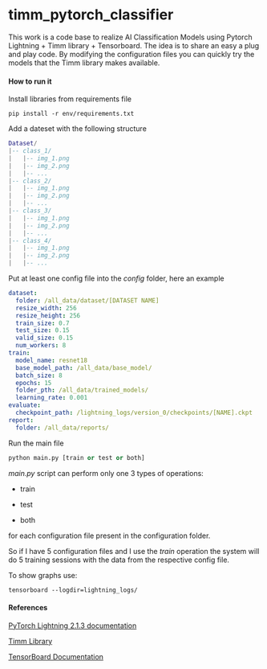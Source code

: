 # timm_pytorch_classifier

This work is a code base to realize AI Classification Models using Pytorch Lightning + Timm library + Tensorboard. The idea is to share an easy a plug and play code. By modifying the configuration files you can quickly try the models that the Timm library makes available.

#### How to run it

Install libraries from requirements file

```shell
pip install -r env/requirements.txt
```

Add a dateset with the following structure

```lua
Dataset/
|-- class_1/
|   |-- img_1.png
|   |-- img_2.png
|   |-- ...
|-- class_2/
|   |-- img_1.png
|   |-- img_2.png
|   |-- ...
|-- class_3/
|   |-- img_1.png
|   |-- img_2.png
|   |-- ...
|-- class_4/
|   |-- img_1.png
|   |-- img_2.png
|   |-- ...
```

Put at least one config file into the *config* folder, here an example

```yaml
dataset:
  folder: /all_data/dataset/[DATASET NAME]
  resize_width: 256
  resize_height: 256
  train_size: 0.7
  test_size: 0.15
  valid_size: 0.15
  num_workers: 8
train:
  model_name: resnet18
  base_model_path: /all_data/base_model/
  batch_size: 8 
  epochs: 15
  folder_pth: /all_data/trained_models/
  learning_rate: 0.001
evaluate:
  checkpoint_path: /lightning_logs/version_0/checkpoints/[NAME].ckpt
report:
  folder: /all_data/reports/
```

Run the main file

```python
python main.py [train or test or both]
```

*main.py* script can perform only one 3 types of operations: 

- train 

- test

- both 

for each configuration file present in the configuration folder.

So if I have 5 configuration files and I use the *train* operation the system will do 5 training sessions with the data from the respective config file. 

To show graphs use: 

```shell
tensorboard --logdir=lightning_logs/
```

#### References

[PyTorch Lightning 2.1.3 documentation](https://lightning.ai/docs/pytorch/stable/)

[Timm Library](https://timm.fast.ai/)

[TensorBoard Documentation](https://www.tensorflow.org/tensorboard?hl=en)
